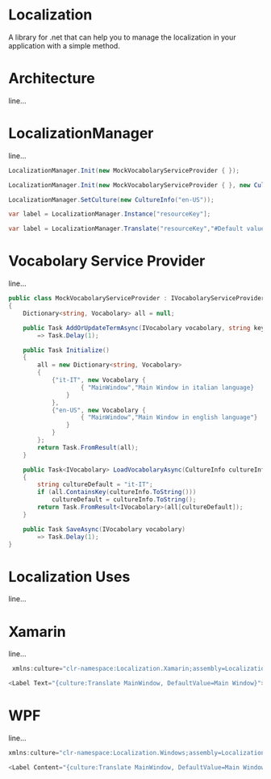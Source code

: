 # Localization
A library for .net that can help you to manage the localization in your application with a simple method.

# Architecture
line...

# LocalizationManager
line...
```c#
LocalizationManager.Init(new MockVocabolaryServiceProvider { });
```

```c#
LocalizationManager.Init(new MockVocabolaryServiceProvider { }, new CultureInfo("en-US"));
```

```c#
LocalizationManager.SetCulture(new CultureInfo("en-US"));
```

```c#
var label = LocalizationManager.Instance["resourceKey"];
```

```c#
var label = LocalizationManager.Translate("resourceKey","#Default value");
```

# Vocabolary Service Provider
line...
```c# xaml
public class MockVocabolaryServiceProvider : IVocabolaryServiceProvider
{
    Dictionary<string, Vocabolary> all = null;

    public Task AddOrUpdateTermAsync(IVocabolary vocabolary, string key, string defaultValue = null) 
        => Task.Delay(1);

    public Task Initialize()
    {
        all = new Dictionary<string, Vocabolary>
        {
            {"it-IT", new Vocabolary {
                    { "MainWindow","Main Window in italian language} 
                }
            },
            {"en-US", new Vocabolary {
                    { "MainWindow","Main Window in english language"} 
                } 
            }
        };
        return Task.FromResult(all);
    }

    public Task<IVocabolary> LoadVocabolaryAsync(CultureInfo cultureInfo)
    {
        string cultureDefault = "it-IT";
        if (all.ContainsKey(cultureInfo.ToString()))
            cultureDefault = cultureInfo.ToString();
        return Task.FromResult<IVocabolary>(all[cultureDefault]);
    }

    public Task SaveAsync(IVocabolary vocabolary) 
        => Task.Delay(1);
}
```

# Localization Uses
line...

# Xamarin
line...
```c# xaml
 xmlns:culture="clr-namespace:Localization.Xamarin;assembly=Localization.Xamarin"
```

```c# xaml
<Label Text="{culture:Translate MainWindow, DefaultValue=Main Window}"></Label>
```

# WPF
line...
```c# xaml
xmlns:culture="clr-namespace:Localization.Windows;assembly=Localization.Windows"
```

```c# xaml
<Label Content="{culture:Translate MainWindow, DefaultValue=Main Window}"></Label>
```
